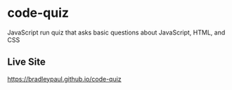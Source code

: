 # code-quiz

JavaScript run quiz that asks basic questions about JavaScript, HTML, and CSS

## Live Site

<https://bradleypaul.github.io/code-quiz>